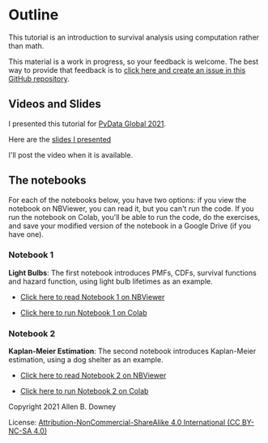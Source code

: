 # Outline

This tutorial is an introduction to survival analysis using
computation rather than math.

This material is a work in progress, so your feedback is welcome.  The best way to provide that feedback is to [click here and create an issue in this GitHub repository](https://github.com/AllenDowney/SurvivalAnalysisPython/issues).


## Videos and Slides

I presented this tutorial for [PyData Global 2021](https://pydata.org/global2021/schedule/presentation/39/computational-survival-analysis/).

Here are the [slides I presented](https://docs.google.com/presentation/d/e/2PACX-1vQfYxM-Fy8TScRbUyYSWqeyNtPy8teV_d6tieSVdIK5qRHYbuTcx9CKVRGbZzjiaJ2x5NAgy1Jddb4_/pub)

I'll post the video when it is available.


## The notebooks

For each of the notebooks below, you have two options: if you view the notebook on NBViewer, you can read it, but you can't run the code.  If you run the notebook on Colab, you'll be able to run the code, do the exercises, and save your modified version of the notebook in a Google Drive (if you have one).

### Notebook 1

**Light Bulbs**: The first notebook introduces PMFs, CDFs, survival functions and hazard function, using light bulb lifetimes as an example.

* [Click here to read Notebook 1 on NBViewer](https://nbviewer.jupyter.org/github/AllenDowney/SurvivalAnalysisPython/blob/master/01_light_bulb.ipynb)

* [Click here to run Notebook 1 on Colab](https://colab.research.google.com/github/AllenDowney/SurvivalAnalysisPython/blob/master/01_light_bulb.ipynb)


### Notebook 2

**Kaplan-Meier Estimation**: The second notebook introduces
Kaplan-Meier estimation, using a dog shelter as an example.

* [Click here to read Notebook 2 on NBViewer](https://nbviewer.jupyter.org/github/AllenDowney/SurvivalAnalysisPython/blob/master/02_kaplan_meier.ipynb)

* [Click here to run Notebook 2 on Colab](https://colab.research.google.com/github/AllenDowney/SurvivalAnalysisPython/blob/master/02_kaplan_meier.ipynb)



Copyright 2021 Allen B. Downey

License: [Attribution-NonCommercial-ShareAlike 4.0 International (CC BY-NC-SA 4.0)](https://creativecommons.org/licenses/by-nc-sa/4.0/)

